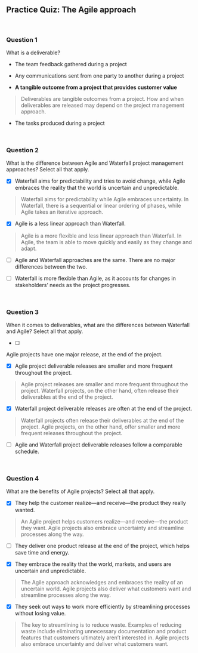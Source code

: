 ## Practice Quiz: The Agile approach

<br>

### Question 1

What is a deliverable?

- The team feedback gathered during a project


- Any communications sent from one party to another during a project


- **A tangible outcome from a project that provides customer value**

> Deliverables are tangible outcomes from a project. How and when deliverables are released may depend on the project management approach.


- The tasks produced during a project

<br>

### Question 2

What is the difference between Agile and Waterfall project management approaches? Select all that apply.

+ [x] Waterfall aims for predictability and tries to avoid change, while Agile embraces the reality that the world is uncertain and unpredictable.

> Waterfall aims for predictability while Agile embraces uncertainty. In Waterfall, there is a sequential or linear ordering of phases, while Agile takes an iterative approach.

+ [x] Agile is a less linear approach than Waterfall.

> Agile is a more flexible and less linear approach than Waterfall. In Agile, the team is able to move quickly and easily as they change and adapt.

+ [ ] Agile and Waterfall approaches are the same. There are no major differences between the two.


+ [ ] Waterfall is more flexible than Agile, as it accounts for changes in stakeholders’ needs as the project progresses.

<br>

### Question 3

When it comes to deliverables, what are the differences between Waterfall and Agile? Select all that apply. 

+ [ ] 
Agile projects have one major release, at the end of the project.

+ [x] Agile project deliverable releases are smaller and more frequent throughout the project.

> Agile project releases are smaller and more frequent throughout the project. Waterfall projects, on the other hand, often release their deliverables at the end of the project.

+ [x] Waterfall project deliverable releases are often at the end of the project. 

> Waterfall projects often release their deliverables at the end of the project. Agile projects, on the other hand, offer smaller and more frequent releases throughout the project.

+ [ ] Agile and Waterfall project deliverable releases follow a comparable schedule.

<br>

### Question 4

What are the benefits of Agile projects? Select all that apply.

+ [x] They help the customer realize—and receive—the product they really wanted.

> An Agile project helps customers realize—and receive—the product they want. Agile projects also embrace uncertainty and streamline processes along the way.

+ [ ] They deliver one product release at the end of the project, which helps save time and energy.

+ [x] They embrace the reality that the world, markets, and users are uncertain and unpredictable.

> The Agile approach acknowledges and embraces the reality of an uncertain world. Agile projects also deliver what customers want and streamline processes along the way.

+ [x] They seek out ways to work more efficiently by streamlining processes without losing value.

> The key to streamlining is to reduce waste. Examples of reducing waste include eliminating unnecessary documentation and product features that customers ultimately aren’t interested in. Agile projects also embrace uncertainty and deliver what customers want.
